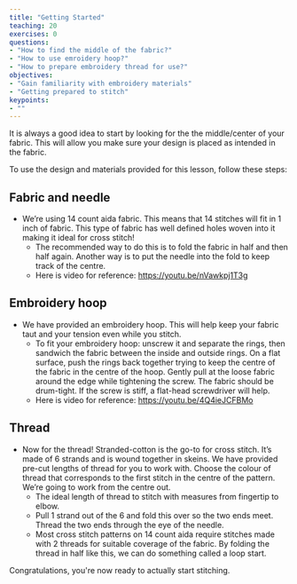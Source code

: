 ```yaml
---
title: "Getting Started"
teaching: 20
exercises: 0
questions:
- "How to find the middle of the fabric?"
- "How to use emroidery hoop?"
- "How to prepare embroidery thread for use?"
objectives:
- "Gain familiarity with embroidery materials"
- "Getting prepared to stitch"
keypoints:
- ""
---
```


It is always a good idea to start by looking for the the middle/center of your fabric. 
This will allow you make sure your design is placed as intended in the fabric.

To use the design and materials provided for this lesson, follow these steps:

## Fabric and needle

- We’re using 14 count aida fabric. This means that 14 stitches will fit in 1 inch of fabric. This type of fabric has well defined holes woven into it making it ideal for cross stitch!
    - The recommended way to do this is to fold the fabric in half and then half again. Another way is to put the needle into the fold to keep track of the centre.
    - Here is video for reference: https://youtu.be/nVawkpj1T3g 
   
## Embroidery hoop

- We have provided an embroidery hoop. This will help keep your fabric taut and your tension even while you stitch.
    - To fit your embroidery hoop: unscrew it and separate the rings, then sandwich the fabric between the inside and outside rings. On a flat surface, push the rings back together trying to keep the centre of the fabric in the centre of the hoop. Gently pull at the loose fabric around the edge while tightening the screw. The fabric should be drum-tight. If the screw is stiff, a flat-head screwdriver will help.
   - Here is video for reference: https://youtu.be/4Q4ieJCFBMo 
    
## Thread

- Now for the thread! Stranded-cotton is the go-to for cross stitch. It’s made of 6 strands and is wound together in skeins. We have provided pre-cut lengths of thread for you to work with. Choose the colour of thread that corresponds to the first stitch in the centre of the pattern. We’re going to work from the centre out.
    - The ideal length of thread to stitch with measures from fingertip to elbow.
    - Pull 1 strand out of the 6 and fold this over so the two ends meet. Thread the two ends through the eye of the needle.
    - Most cross stitch patterns on 14 count aida require stitches made with 2 threads for suitable coverage of the fabric. By folding the thread in half like this, we can do something called a loop start.
    
Congratulations, you're now ready to actually start stitching.
